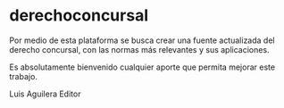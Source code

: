# derechoconcursal

Por medio de esta plataforma se busca crear una fuente actualizada del derecho concursal, con las normas más relevantes y sus aplicaciones.

Es absolutamente bienvenido cualquier aporte que permita mejorar este trabajo.

Luis Aguilera
Editor

